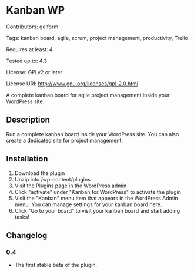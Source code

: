 # Kanban WP

Contributors: gelform

Tags: kanban board, agile, scrum, project management, productivity, Trello

Requires at least: 4

Tested up to: 4.3

License: GPLv2 or later

License URI: http://www.gnu.org/licenses/gpl-2.0.html

A complete kanban board for agile project management inside your WordPress site.

## Description
Run a complete kanban board inside your WordPress site. You can also create a dedicated site for project management.

## Installation
1. Download the plugin
2. Unzip into /wp-content/plugins
3. Visit the Plugins page in the WordPress admin
4. Click "activate" under "Kanban for WordPress" to activate the plugin
5. Visit the "Kanban" menu item that appears in the WordPress Admin menu. You can manage settings for your kanban board here.
6. Click "Go to your board" to visit your kanban board and start adding tasks!

## Changelog

### 0.4
* The first stable beta of the plugin.
